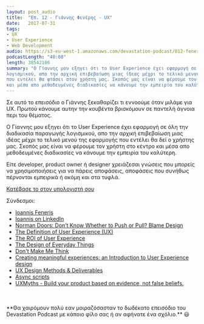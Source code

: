 ```yaml
---
layout: post_audio
title:  "Επ. 12 - Γιάννης Φενέρης - UX"
date:   2017-07-31
tags:
- UX
- User Experience
- Web Development
audio: https://s3-eu-west-1.amazonaws.com/devastation-podcast/012-feneris-user-experience.mp3
podcastLength: "40:08"
length: 38542106
summary: "Ο Γίαννης μου εξηγει ότι το User Experience έχει εφαρμογή σε όλη την διαδικασία παραγωγής
λογισμικού, απο την αρχική επιβεβαίωση μιας ίδεας μέχρι το τελικό μενού της εφαρμογής
που εντέλει θα φτάσει στον χρήστη μας. Σκοπός μας είναι να φέρουμε τον χρήστη στο κέντρο
και μέσα απο μεθοδευμένες διαδικασίες να κάνουμε την εμπειρία του καλύτερη."
---
```

Σε αυτό το επεισόδιο o Γιάννης ξεκαθαρίζει τι εννοούμε όταν μιλάμε για UX. Πρωτού
κάνουμε αυτην την κουβέντα βρισκόμουν σε παντελή άγνοια περι του θέματος.

Ο Γίαννης μου εξηγει ότι το User Experience έχει εφαρμογή σε όλη την διαδικασία παραγωγής
λογισμικού, απο την αρχική επιβεβαίωση μιας ιδέας μέχρι το τελικό μενού της εφαρμογής
που εντέλει θα δεί ο χρήστης μας. Σκοπός μας είναι να φέρουμε τον χρήστη στο κέντρο
και μέσα απο μεθοδευμένες διαδικασίες να κάνουμε την εμπειρία του καλύτερη.

Είτε developer, product owner ή designer χρειάζεσαι γνώσεις που μπορείς να χρησιμοποιήσεις
για να πάρεις αποφάσεις, αποφάσεις που συνήθως πέρνονται εμπειρικά ή ακόμη και στα τυφλά.

<a href="{{page.audio}}" target="_blank"><i class="fa fa-cloud-download"></i> Κατέβασε το στον υπολογιστή σου</a>

Σύνδεσμοι:

* <a href="http://ioannisfeneris.com/" target="_blank">Ioannis Feneris</a>
* <a href="https://www.linkedin.com/in/ifeneris?ppe=1" target="_blank">Ioannis on LinkedIn</a>
* <a href="http://99percentinvisible.org/article/norman-doors-dont-know-whether-push-pull-blame-design/" target="_blank">Norman Doors: Don’t Know Whether to Push or Pull? Blame Design</a>
* <a href="https://www.nngroup.com/articles/definition-user-experience/" target="_blank">The Definition of User Experience (UX)</a>
* <a href="https://www.youtube.com/watch?v=O94kYyzqvTc" target="_blank">The ROI of User Experience</a>
* <a href="https://en.wikipedia.org/wiki/The_Design_of_Everyday_Things" target="_blank">The Design of Everyday Things</a>
* <a href="https://en.wikipedia.org/wiki/Don%27t_Make_Me_Think" target="_blank">Don't Make Me Think</a>
* <a href="http://www.keepitusable.com/blog/?tag=ux-benefits" target="_blank">Creating meaningful experiences: an Introduction to User Experience design</a>
* <a href="https://uxdesign.cc/ux-design-methods-deliverables-657f54ce3c7d" target="_blank">UX Design Methods & Deliverables</a>
* <a href="https://www.igvita.com/2014/05/20/script-injected-async-scripts-considered-harmful/" target="_blank">Async scripts</a>
* <a href="http://uxmyths.com/" target="_blank">UXMyths - Build your product based on evidence, not false beliefs.</a>

<br/>
<br/>
**Θα χαιρόμουν πολύ εαν μοιραζόσασταν το δωδέκατο επεισόδιο του Devastation
Podcast με κάποιο φίλο σας ή αν αφήνατε ένα σχόλιο.** 😃

